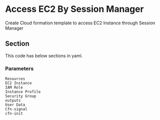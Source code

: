 # Access EC2  By Session Manager

Create Cloud formation template to access EC2 Instance through Session Manager

## Section 
This code has  below sections in yaml. 

### Parameters
    Resources 
    EC2 Instance
    IAM Role
    Instance Profile
    Security Group
    outputs
    User Data
    Cfn-signal
    cfn-init

